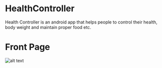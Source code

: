 # HealthController

Health Controller is an android app that helps people to control their health, body weight and maintain proper food etc.

# Front Page

![alt text](https://i.stack.imgur.com/KpGCM.png " HealthController")

[logo]: https://i.stack.imgur.com/KpGCM.png "Logo Title Text 2"
